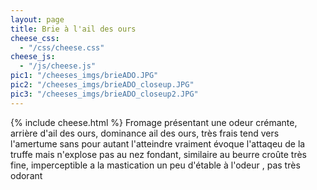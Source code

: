 ```yaml
---
layout: page
title: Brie à l'ail des ours
cheese_css:
  - "/css/cheese.css"
cheese_js:
  - "/js/cheese.js"
pic1: "/cheeses_imgs/brieADO.JPG"
pic2: "/cheeses_imgs/brieADO_closeup.JPG"
pic3: "/cheeses_imgs/brieADO_closeup2.JPG"
---
```

{% include cheese.html  %}
Fromage présentant une odeur crémante, arrière d'ail des ours, dominance ail des ours, très frais
tend vers l'amertume sans pour autant l'atteindre vraiment
évoque l'attaqeu de la truffe mais n'explose pas au nez
fondant, similaire au beurre
croûte très fine, imperceptible a la mastication
un peu d'étable à l'odeur , pas très odorant
